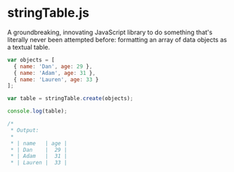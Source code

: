 stringTable.js
==============

A groundbreaking, innovating JavaScript library to do something that's literally never been attempted before: formatting an array of data objects as a textual table.

```javascript
var objects = [
  { name: 'Dan', age: 29 },
  { name: 'Adam', age: 31 },
  { name: 'Lauren', age: 33 }
];

var table = stringTable.create(objects);

console.log(table);

/*
 * Output:
 *
 * | name   | age |
 * | Dan    |  29 |
 * | Adam   |  31 |
 * | Lauren |  33 |
```
